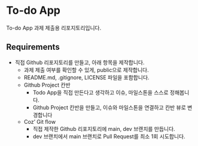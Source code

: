 # To-do App
To-do App 과제 제출용 리포지토리입니다.

## Requirements
* 직접 Github 리포지토리를 만들고, 아래 항목을 제작합니다.
  * 과제 제출 여부를 확인할 수 있게, public으로 제작합니다.
  * README.md, .gitignore, LICENSE 파일을 포함합니다.
  * Github Project 칸반
    * Todo App을 직접 만든다고 생각하고 이슈, 마일스톤을 스스로 정해봅니다.
    * Github Project 칸반을 만들고, 이슈와 마일스톤을 연결하고 칸반 뷰로 변경합니다
  * Coz’ Git flow
    * 직접 제작한 Github 리포지토리에 main, dev 브랜치를 만듭니다.
    * dev 브랜치에서 main 브랜치로 Pull Request를 최소 1회 시도합니다.